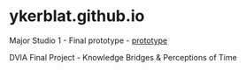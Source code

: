# ykerblat.github.io
Major Studio 1 - Final prototype - [prototype](https://ykerblat.github.io/)

DVIA Final Project - Knowledge Bridges & Perceptions of Time 

